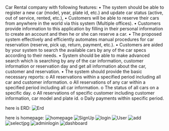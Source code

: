 Car Rental company with following features:
• The system should be able to register a new car (model, year, plate id, etc.) and update 
car status (active, out of service, rented, etc.),
• Customers will be able to reserve their cars from anywhere in the world via this system 
(Multiple offices).
• Customers provide information to this application by filling in their personal
information to create an account and then he or she can reserve a car.
• The proposed system effectively and efficiently automates manual procedures for car
reservation (reserve, pick up, return, payment, etc.).
• Customers are aided by your system to search the available cars by any of the car
specs according to their needs.
• System should be able to make advanced search which is searching by any of the car 
information, customer information or reservation day and get all information about
the car, customer and reservation.
• The system should provide the basic necessary reports:
o All reservations within a specified period including all car and customer
information.
o All reservations of any car within a specified period including all car 
information.
o The status of all cars on a specific day.
o All reservations of specific customer including customer information, car 
model and plate id.
o Daily payments within specific period.

here is ERD:
![Erd](https://github.com/AyaSalah1062/Car_Rental_System/assets/141213088/cb5bf05c-bdd5-44fb-b65b-90e1f64abb00)

here is homepage:
![homepage](https://github.com/AyaSalah1062/Car_Rental_System/assets/141213088/774ad250-1e85-45a0-86d0-a4793698b44e)
![SignUp](https://github.com/AyaSalah1062/Car_Rental_System/assets/141213088/dcc8ece5-9b13-4b2c-be1f-3cf52bfcbf6b)
![login](https://github.com/AyaSalah1062/Car_Rental_System/assets/141213088/b9c7e1d3-66bb-4825-88d8-f0d5200b8ab3)
![User](https://github.com/AyaSalah1062/Car_Rental_System/assets/141213088/dd8c68fc-a989-4153-8478-64bb0110df55)
![add](https://github.com/AyaSalah1062/Car_Rental_System/assets/141213088/15aa8b29-ddb7-483d-b518-54dbf7f46824)
![selectjpg](https://github.com/AyaSalah1062/Car_Rental_System/assets/141213088/474208e1-ee43-4ebd-b7fc-d5098d30ee44)
![adminlogin](https://github.com/AyaSalah1062/Car_Rental_System/assets/141213088/4daf2680-416e-45de-a5c9-fd97b26fe63a)
![dashboard](https://github.com/AyaSalah1062/Car_Rental_System/assets/141213088/8444c30b-3bae-48bb-9ee5-8cc4a020e786)



